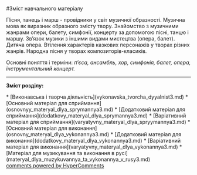 <div id="hypercomments_widget" class="js-hypercomments-widget invisible"></div>


#Зміст навчального матеріалу

Пісня, танець і марш - провідники у світ музичної образності. Музична мова як виразник образного змісту твору. Знайомство з музичними жанрами опери, балету, симфонії, концерту за допомогою пісні, танцю і маршу. Зв’язок музики з іншими видами мистецтва (опера, балет). Дитяча опера. Втілення характерів казкових персонажів у творах різних жанрів. Народна пісня у творах композиторів-класиків. 

Основні поняття і терміни: *п’єса, ансамбль,  хор, симфонія,  балет, опера, інструментальний концерт.*

<hr>
<p><b>Зміст розділу:</b></p>
   * [Виконавська і творча діяльність](vуkonavska_tvorcha_dyyalnist3.md)
   * [Основний матеріал для сприймання](osnovnуy_materyal_dlya_sprуmannya3.md)
   * [Додатковий матеріал для сприймання](dodatkovу_materyal_dlya_sprуmannya3.md)
   * [Варіативний матеріал для сприймання](varyatуvnу_materyal_dlya_sprуymannya3.md)
   * [Основний матеріал для  виконання](osnovnу_materyal_dlya_vуkonannya3.md)
   * [Додатковий матеріал для виконання](dodatkovу_materyal_dlya_vуkonannya3.md)
   * [Варіативний матеріал для виконання](varyatуvnу_materyal_dlya_vуkonannya3.md)
   * [Матеріал для музикування та виконання в русі](materyal_dlya_muzуkuvannya_ta_vуkonannya_v_rusy3.md)


<div class="js-hypercomments-container">
    <a href="http://hypercomments.com" class="hc-link" title="comments widget">comments powered by HyperComments</a>
</div>